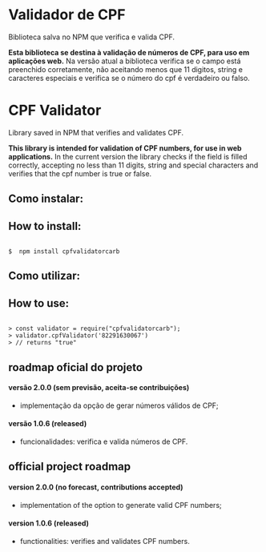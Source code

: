 # Validador de CPF
Biblioteca salva no NPM que verifica e valida CPF.

**Esta biblioteca se destina à validação de números de CPF, para uso em aplicações web.**
Na versão atual a biblioteca verifica se o campo está preenchido corretamente, não aceitando menos que 11 digitos, string e caracteres especiais e verifica se o número do cpf é verdadeiro ou falso.

# CPF Validator
Library saved in NPM that verifies and validates CPF.

**This library is intended for validation of CPF numbers, for use in web applications.**
In the current version the library checks if the field is filled correctly, accepting no less than 11 digits, string and special characters and verifies that the cpf number is true or false.

## Como instalar:
## How to install:

```shell

$  npm install cpfvalidatorcarb

```

## Como utilizar:
## How to use:

```node

> const validator = require("cpfvalidatorcarb");
> validator.cpfValidator('82291630067')
> // returns "true"

```

## roadmap oficial do projeto

#### versão 2.0.0 (sem previsão, aceita-se contribuições)
- implementação da opção de gerar números válidos de CPF;

#### versão 1.0.6 (released)
- funcionalidades: verifica e valida números de CPF.

## official project roadmap

#### version 2.0.0 (no forecast, contributions accepted)
- implementation of the option to generate valid CPF numbers;

#### version 1.0.6 (released)
- functionalities: verifies and validates CPF numbers.
